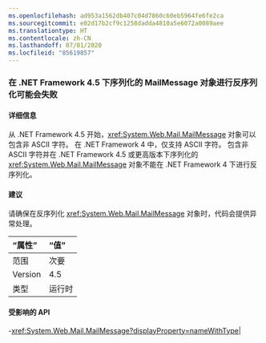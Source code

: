 ```yaml
---
ms.openlocfilehash: ad953a1562db407c04d7860c60eb5964fe6fe2ca
ms.sourcegitcommit: e02d17b2cf9c1258dadda4810a5e6072a0089aee
ms.translationtype: HT
ms.contentlocale: zh-CN
ms.lasthandoff: 07/01/2020
ms.locfileid: "85619857"
---
```

### <a name="deserialization-of-mailmessage-objects-serialized-under-the-net-framework-45-may-fail"></a>在 .NET Framework 4.5 下序列化的 MailMessage 对象进行反序列化可能会失败

#### <a name="details"></a>详细信息

从 .NET Framework 4.5 开始，<xref:System.Web.Mail.MailMessage> 对象可以包含非 ASCII 字符。 在 .NET Framework 4 中，仅支持 ASCII 字符。 包含非 ASCII 字符并在 .NET Framework 4.5 或更高版本下序列化的 <xref:System.Web.Mail.MailMessage> 对象不能在 .NET Framework 4 下进行反序列化。

#### <a name="suggestion"></a>建议

请确保在反序列化 <xref:System.Web.Mail.MailMessage> 对象时，代码会提供异常处理。

| “属性”    | “值”       |
|:--------|:------------|
| 范围   |次要|
|Version|4.5|
|类型|运行时

#### <a name="affected-apis"></a>受影响的 API

-<xref:System.Web.Mail.MailMessage?displayProperty=nameWithType></li></ul>|

